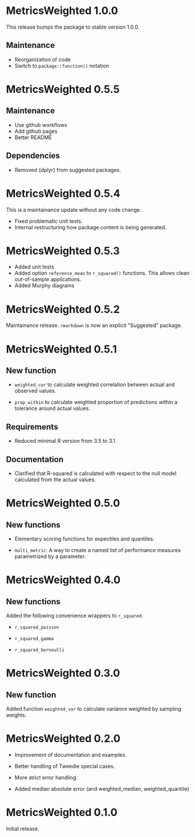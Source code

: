 # MetricsWeighted 1.0.0

This release bumps the package to stable version 1.0.0.

## Maintenance

- Reorganization of code
- Switch to `package::function()` notation

# MetricsWeighted 0.5.5

## Maintenance

- Use github workflows
- Add github pages
- Better README

## Dependencies

- Removed {dplyr} from suggested packages.

# MetricsWeighted 0.5.4

This is a maintainance update without any code change.

- Fixed problematic unit tests.
- Internal restructuring how package content is being generated.

# MetricsWeighted 0.5.3

- Added unit tests
- Added option `reference_mean` to `r_squared()` functions. This allows clean out-of-sample applications.
- Added Murphy diagrams

# MetricsWeighted 0.5.2

Maintainance release. `rmarkdown` is now an explicit "Suggested" package.

# MetricsWeighted 0.5.1

## New function

- `weighted_cor` to calculate weighted correlation between actual and observed values.

- `prop_within` to calculate weighted proportion of predictions within a tolerance around actual values.

## Requirements

- Reduced minimal R version from 3.5 to 3.1.

## Documentation

- Clarified that R-squared is calculated with respect to the null model calculated from the actual values.

# MetricsWeighted 0.5.0

## New functions

- Elementary scoring functions for expectiles and quantiles.

- `multi_metric`: A way to create a named list of performance measures parametrized by a parameter.

# MetricsWeighted 0.4.0

## New functions

Added the following convenience wrappers to `r_squared`.

- `r_squared_poisson`

- `r_squared_gamma`

- `r_squared_bernoulli`

# MetricsWeighted 0.3.0

## New function

Added function `weighted_var` to calculate variance weighted by sampling weights.

# MetricsWeighted 0.2.0

- Improvement of documentation and examples. 

- Better handling of Tweedie special cases.

- More strict error handling.

- Added median absolute error (and weighted_median, weighted_quantile)

# MetricsWeighted 0.1.0

Initial release.
